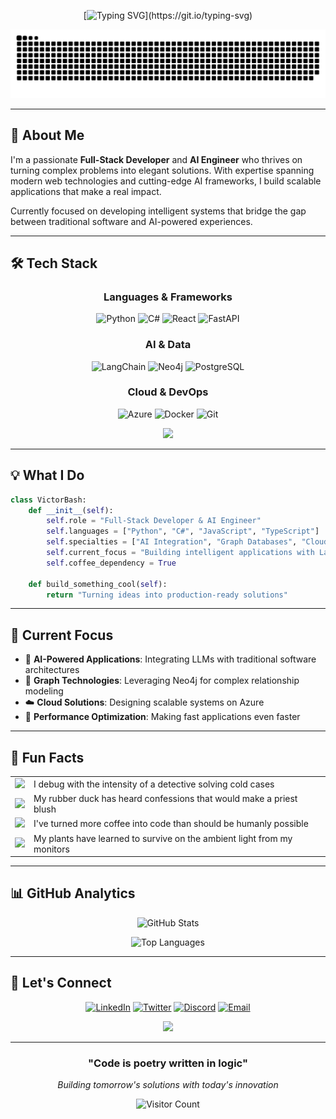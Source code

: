 <div align="center">

[![Typing SVG](https://readme-typing-svg.herokuapp.com?font=Fira+Code&weight=500&size=27&pause=1000&color=42D392&center=true&vCenter=true&width=600&lines=Hey+there!+I'm+Victor+Bash.;Full-Stack+Developer+%26+AI+Engineer;Building+the+future%2C+one+commit+at+a+time.;Let's+create+something+extraordinary.)](https://git.io/typing-svg)

![Matrix Code](https://raw.githubusercontent.com/platane/snk/output/github-contribution-grid-snake-dark.svg)

</div>

---

## 🚀 About Me

I'm a passionate **Full-Stack Developer** and **AI Engineer** who thrives on turning complex problems into elegant solutions. With expertise spanning modern web technologies and cutting-edge AI frameworks, I build scalable applications that make a real impact.

Currently focused on developing intelligent systems that bridge the gap between traditional software and AI-powered experiences.

---

## 🛠️ Tech Stack

<div align="center">

### **Languages & Frameworks**
![Python](https://img.shields.io/badge/Python-000000?style=for-the-badge&logo=python&logoColor=yellow)
![C#](https://img.shields.io/badge/C%23-0b0b45?style=for-the-badge&logo=c-sharp&logoColor=white)
![React](https://img.shields.io/badge/React-%2300D8FF?style=for-the-badge&logo=react&logoColor=black)
![FastAPI](https://img.shields.io/badge/FastAPI-00BA7C?style=for-the-badge&logo=fastapi&logoColor=white)

### **AI & Data**
![LangChain](https://img.shields.io/badge/LangChain-%23000000?style=for-the-badge&logo=chainlink&logoColor=white)
![Neo4j](https://img.shields.io/badge/Neo4j-008CC1?style=for-the-badge&logo=neo4j&logoColor=white)
![PostgreSQL](https://img.shields.io/badge/PostgreSQL-%23336791?style=for-the-badge&logo=postgresql&logoColor=white)

### **Cloud & DevOps**
![Azure](https://img.shields.io/badge/Azure-003366?style=for-the-badge&logo=microsoftazure&logoColor=white)
![Docker](https://img.shields.io/badge/Docker-2496ED?style=for-the-badge&logo=docker&logoColor=white)
![Git](https://img.shields.io/badge/Git-F05032?style=for-the-badge&logo=git&logoColor=white)

<img src="https://media.giphy.com/media/13HgwGsXF0aiGY/giphy.gif" width="250"/>

</div>

---

## 💡 What I Do

```python
class VictorBash:
    def __init__(self):
        self.role = "Full-Stack Developer & AI Engineer"
        self.languages = ["Python", "C#", "JavaScript", "TypeScript"]
        self.specialties = ["AI Integration", "Graph Databases", "Cloud Architecture"]
        self.current_focus = "Building intelligent applications with LangGraph"
        self.coffee_dependency = True
    
    def build_something_cool(self):
        return "Turning ideas into production-ready solutions"
```

---

## 🎯 Current Focus

- 🤖 **AI-Powered Applications**: Integrating LLMs with traditional software architectures
- 🔗 **Graph Technologies**: Leveraging Neo4j for complex relationship modeling
- ☁️ **Cloud Solutions**: Designing scalable systems on Azure
- 🚀 **Performance Optimization**: Making fast applications even faster

---

## 🌟 Fun Facts

<table>
  <tr>
    <td><img src="https://media.giphy.com/media/l0MYEWpv7Ue0RFVaE/giphy.gif" width="50"/></td>
    <td>I debug with the intensity of a detective solving cold cases</td>
  </tr>
  <tr>
    <td><img src="https://media.giphy.com/media/xT0xeuOy2Fcl9vDGiA/giphy.gif" width="50"/></td>
    <td>My rubber duck has heard confessions that would make a priest blush</td>
  </tr>
  <tr>
    <td><img src="https://media.giphy.com/media/26u4b45b8KlgAB7iM/giphy.gif" width="50"/></td>
    <td>I've turned more coffee into code than should be humanly possible</td>
  </tr>
  <tr>
    <td><img src="https://media.giphy.com/media/3oKIPnAiaMCws8nOsE/giphy.gif" width="50"/></td>
    <td>My plants have learned to survive on the ambient light from my monitors</td>
  </tr>
</table>

---

## 📊 GitHub Analytics

<div align="center">
  
![GitHub Stats](https://github-readme-stats.vercel.app/api?username=victorbash&show_icons=true&theme=radical&hide_border=true&bg_color=0D1117)

![Top Languages](https://github-readme-stats.vercel.app/api/top-langs/?username=victorbash&layout=compact&theme=radical&hide_border=true&bg_color=0D1117)

</div>

---

## 🤝 Let's Connect

<div align="center">

[![LinkedIn](https://img.shields.io/badge/LinkedIn-VictorBash-0A66C2?style=for-the-badge&logo=linkedin&logoColor=white)](https://linkedin.com/in/victorbash)
[![Twitter](https://img.shields.io/badge/Twitter-@VictorBash-1DA1F2?style=for-the-badge&logo=twitter&logoColor=white)](https://twitter.com/victorbash)
[![Discord](https://img.shields.io/badge/Discord-VictorBash%230001-5865F2?style=for-the-badge&logo=discord&logoColor=white)](https://discord.com)
[![Email](https://img.shields.io/badge/Email-Contact-EA4335?style=for-the-badge&logo=gmail&logoColor=white)](mailto:victor@yourdomain.com)

<img src="https://media.giphy.com/media/VTtANKl0beDFQRLDTh/giphy.gif" width="300"/>

</div>

---

<div align="center">
  
### "Code is poetry written in logic"

*Building tomorrow's solutions with today's innovation*

![Visitor Count](https://profile-counter.glitch.me/victorbash/count.svg)

</div>
